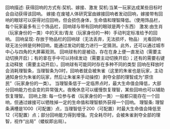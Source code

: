 回响描述:
获得回响的方式有:契机、嫁接、激发
契机:当某一玩家达成某些目标时会自动获得该回响。
嫁接:在废墟人体研究室由嫁接回响者发动回响，嫁接带有回响的眼球可以获得对应回响，但会损伤身体，生命值和理智降低。（使用饰品栏，每个玩家最多有三个饰品栏，回响球与带有回响的眼球是两个东西）
激发:由生肖（玩家身份的一类）中的天龙/青龙（玩家身份的一种）手动判定标准给予的回响。
回响呈现:
存放于物品栏的回响球（无法丢弃，无法损坏，物品）
光看回响球无法分辨是何种回响，能通过发动的能力进行一定猜测。此外，还可以通过城市中心与四角的大屏幕观测。
回响球有的是被动，存在在身上便一直发动（需要主动切换开启）；有的拿在手中可以持续发动（需要主动切换开启）；还有的需要右键主动释放（需要主动开启）。回响球有可能同时存在多种不同的类型
回响在释放时会消耗理智条，当理智条为0时，回响者就会被朱雀（这里的朱雀也是玩家，主动通知身份为朱雀的玩家，然后让朱雀来手动操控）剥夺全部的理智成为“原住民”（玩家身份的一类）。
当理智条低于一定临界点时，最大生命值会降低，大部分回响能力也会变的异常强大。夜晚休息可以缓慢恢复理智，某些回响也可以辅助恢复理智。
回响上限:
每一位参与者（玩家身份的一类）一般都只能存在一个回响，但通过嫁接可以牺牲掉一定的生命值和理智额外获得一个回响。
理智条:
理智条满槽是1000（可配置）点，当理智低于200（可配置）时最大生命值会降低至12（可配置）点；部分回响能力得到增强。完全耗尽时，会被朱雀剥夺全部的理智，视作“出局”（蝼蚁即出局）。